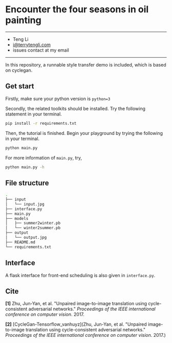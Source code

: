 # Encounter the four seasons in oil painting

---

- Teng Li
- i@terrytengli.com
- issues contact at my email

---

In this repository, a runnable style transfer demo is included, which is based on cyclegan.

## Get start

Firstly, make sure your python version is ```python=3```

Secondly, the related toolkits should be installed. Try the following statement in your terminal.

```bash
pip install -r requirements.txt
```

Then, the tutorial is finished. Begin your playground by trying the following in your terminal.

```bash
python main.py
```

For more information of ```main.py```, try,

```bash
python main.py -h
```

## File structure

```bash
.
├── input
│   └── input.jpg
├── interface.py
├── main.py
├── models
│   ├── summer2winter.pb
│   └── winter2summer.pb
├── output
│   └── output.jpg
├── README.md
└── requirements.txt
```

## Interface

A flask interface for front-end scheduling is also given in ```interface.py```.

## Cite

**[1]** Zhu, Jun-Yan, et al. "Unpaired image-to-image translation using cycle-consistent adversarial networks." *Proceedings of the IEEE international conference on computer vision*. 2017.

**[2]** [CycleGan-Tensorflow_vanhuyz](Zhu, Jun-Yan, et al. "Unpaired image-to-image translation using cycle-consistent adversarial networks." *Proceedings of the IEEE international conference on computer vision*. 2017.)